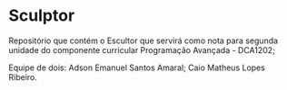 # Sculptor
Repositório que contém o Escultor que servirá como nota para segunda unidade do componente curricular Programação Avançada - DCA1202;

Equipe de dois: 
Adson Emanuel Santos Amaral;
Caio Matheus Lopes Ribeiro.
